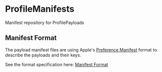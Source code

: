 # ProfileManifests
Manifest repository for ProfilePayloads

## Manifest Format
The payload manifest files are using Apple's [Preference Manifest](https://developer.apple.com/library/archive/documentation/MacOSXServer/Conceptual/Preference_Manifest_Files/Preface/Preface.html) format to describe the payloads and their keys.


See the format specification here: [Manifest Format](https://github.com/erikberglund/ProfileManifests/wiki/Manifest-Format)
